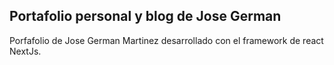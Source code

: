 ## Portafolio personal y blog de Jose German

Porfafolio de Jose German Martinez desarrollado con el framework de react NextJs.